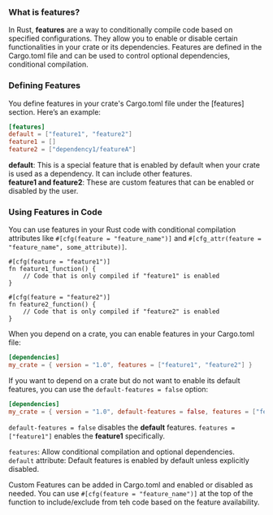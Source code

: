 ### What is features?

In Rust, **features** are a way to conditionally compile code based on specified configurations. They allow you to enable or disable certain functionalities in your crate or its dependencies. Features are defined in the Cargo.toml file and can be used to control optional dependencies, conditional compilation.

### Defining Features
You define features in your crate's Cargo.toml file under the [features] section. Here’s an example:

```toml
[features]
default = ["feature1", "feature2"]
feature1 = []
feature2 = ["dependency1/featureA"]
```

**default**: This is a special feature that is enabled by default when your crate is used as a dependency. It can include other features.<br/>
**feature1 and feature2**: These are custom features that can be enabled or disabled by the user.<br/>

### Using Features in Code

You can use features in your Rust code with conditional compilation attributes like `#[cfg(feature = "feature_name")]` and `#[cfg_attr(feature = "feature_name", some_attribute)]`.

```rust, noplaypen
#[cfg(feature = "feature1")]
fn feature1_function() {
    // Code that is only compiled if "feature1" is enabled
}

#[cfg(feature = "feature2")]
fn feature2_function() {
    // Code that is only compiled if "feature2" is enabled
}
```

When you depend on a crate, you can enable features in your Cargo.toml file:

```toml
[dependencies]
my_crate = { version = "1.0", features = ["feature1", "feature2"] }
```

If you want to depend on a crate but do not want to enable its default features, you can use the `default-features = false` option:

```toml
[dependencies]
my_crate = { version = "1.0", default-features = false, features = ["feature1"] }
```

`default-features = false` disables the **default** features.
`features = ["feature1"]` enables the **feature1** specifically.

`features`: Allow conditional compilation and optional dependencies.<br/>
`default` attribute: Default features is enabled by default unless explicitly disabled.<br/>

Custom Features can be added in Cargo.toml and enabled or disabled as needed. You can use `#[cfg(feature = "feature_name")]` at the top of the function to include/exclude from teh code based on the feature availability.<br/>